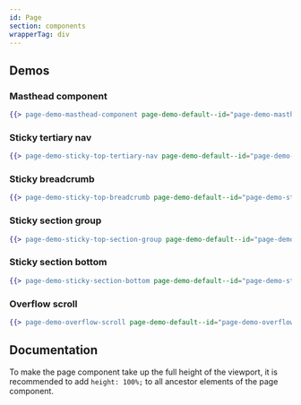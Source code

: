 ```yaml
---
id: Page
section: components
wrapperTag: div
---
```


## Demos

### Masthead component
```hbs isFullscreen
{{> page-demo-masthead-component page-demo-default--id="page-demo-masthead-component"}}
```

### Sticky tertiary nav
```hbs isFullscreen
{{> page-demo-sticky-top-tertiary-nav page-demo-default--id="page-demo-sticky-top-tertiary-nav"}}
```

### Sticky breadcrumb
```hbs isFullscreen
{{> page-demo-sticky-top-breadcrumb page-demo-default--id="page-demo-sticky-top-breadcrumb"}}
```

### Sticky section group
```hbs isFullscreen
{{> page-demo-sticky-top-section-group page-demo-default--id="page-demo-sticky-top-section-group"}}
```

### Sticky section bottom
```hbs isFullscreen
{{> page-demo-sticky-section-bottom page-demo-default--id="page-demo-sticky-section-bottom"}}
```

### Overflow scroll
```hbs isFullscreen
{{> page-demo-overflow-scroll page-demo-default--id="page-demo-overflow-scroll"}}
```

## Documentation
To make the page component take up the full height of the viewport, it is recommended to add `height: 100%;` to all ancestor elements of the page component.
